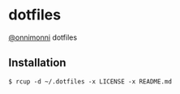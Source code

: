 # dotfiles
[@onnimonni](https://github.com/onnimonni) dotfiles

## Installation
```
$ rcup -d ~/.dotfiles -x LICENSE -x README.md
```